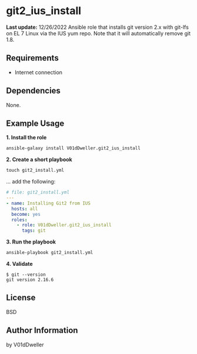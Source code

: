 # git2_ius_install

**Last update:** 12/26/2022
Ansible role that installs git version 2.x with git-lfs on EL 7 Linux via the
IUS yum repo. Note that it will automatically remove git 1.8.

## Requirements

* Internet connection

## Dependencies


None.

## Example Usage


**1. Install the role**

```cmd
ansible-galaxy install V01dDweller.git2_ius_install
```

**2. Create a short playbook**

```cmd
touch git2_install.yml
```

... add the following:

```yaml
# file: git2_install.yml
---
- name: Installing Git2 from IUS
  hosts: all
  become: yes
  roles:
    - role: V01dDweller.git2_ius_install
      tags: git
```

**3. Run the playbook**

```cmd
ansible-playbook git2_install.yml
```

**4. Validate**
```
$ git --version
git version 2.16.6
```

## License

BSD

## Author Information

by V01dDweller

